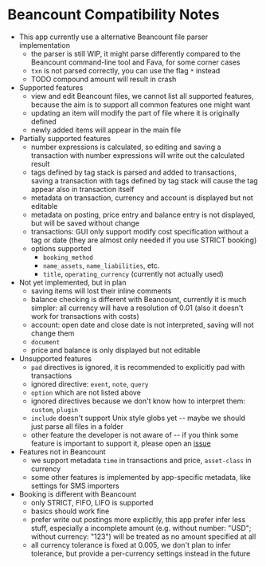 # Beancount Compatibility Notes

* This app currently use a alternative Beancount file parser implementation
    * the parser is still WIP, it might parse differently compared to the Beancount command-line tool and Fava, for some corner cases
    * `txn` is not parsed correctly, you can use the flag `*` instead
    * TODO compound amount will result in crash
* Supported features
    * view and edit Beancount files, we cannot list all supported features, because the aim is to support all common features one might want
    * updating an item will modify the part of file where it is originally defined
    * newly added items will appear in the main file
* Partially supported features
    * number expressions is calculated, so editing and saving a transaction with number expressions will write out the calculated result
    * tags defined by tag stack is parsed and added to transactions, saving a transaction with tags defined by tag stack will cause the tag appear also in transaction itself
    * metadata on transaction, currency and account is displayed but not editable
    * metadata on posting, price entry and balance entry is not displayed, but will be saved without change
    * transactions: GUI only support modify cost specification without a tag or date (they are almost only needed if you use STRICT booking)
    * options supported
        * `booking_method`
        * `name_assets`, `name_liabilities`, etc.
        * `title`, `operating_currency` (currently not actually used)
* Not yet implemented, but in plan
    * saving items will lost their inline comments
    * balance checking is different with Beancount, currently it is much simpler: all currency will have a resolution of 0.01 (also it doesn't work for transactions with costs)
    * account: open date and close date is not interpreted, saving will not change them
    * `document`
    * price and balance is only displayed but not editable
* Unsupported features
    * `pad` directives is ignored, it is recommended to explicitly pad with transactions
    * ignored directive: `event`, `note`, `query`
    * `option` which are not listed above
    * ignored directives because we don't know how to interpret them: `custom`, `plugin`
    * `include` doesn't support Unix style globs yet -- maybe we should just parse all files in a folder
    * other feature the developer is not aware of -- if you think some feature is important to support it, please open an [issue](https://github.com/Beantamer/app/issues)
* Features not in Beancount
    * we support metadata `time` in transactions and price, `asset-class` in currency
    * some other features is implemented by app-specific metadata, like settings for SMS importers
* Booking is different with Beancount
    * only STRICT, FIFO, LIFO is supported
    * basics should work fine
    * prefer write out postings more explicitly, this app prefer infer less stuff, especially a incomplete amount (e.g. without number: "USD"; without currency: "123") will be treated as no amount specified at all
    * all currency tolerance is fixed at 0.005, we don't plan to infer tolerance, but provide a per-currency settings instead in the future
